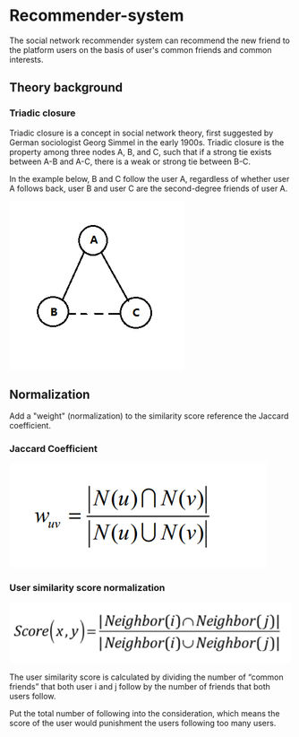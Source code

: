 # Recommender-system
The social network recommender system can recommend the new friend to the platform users on the basis of user's common friends and common interests.

## Theory background
### Triadic closure 
Triadic closure is a concept in social network theory, first suggested by German sociologist Georg Simmel in the early 1900s. Triadic closure is the property among three nodes A, B, and C, such that if a strong tie exists between A-B and A-C, there is a weak or strong tie between B-C. 

In the example below, B and C follow the user A, regardless of whether user A follows back, user B and user C are the second-degree friends of user A.

![](Triadic%20closure.png)

## Normalization
Add a "weight" (normalization) to the similarity score reference the Jaccard coefficient.

### Jaccard Coefficient
![](Jaccard%20Coeffcient.png)

### User similarity score normalization
![](Interests%20rate%20normalization.png)

The user similarity score is calculated by dividing the number of “common friends” that both user i and j follow by the number of friends that both users follow.

Put the total number of following into the consideration, which means the score of the user would punishment the users following too many users. 
